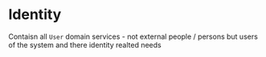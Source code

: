 # Identity 

Contaisn all `User` domain services - not external people / persons but users of the system and there identity realted needs